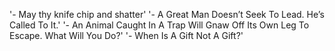 '- May thy knife chip and shatter'
'- A Great Man Doesn’t Seek To Lead. He’s Called To It.'
'- An Animal Caught In A Trap Will Gnaw Off Its Own Leg To Escape. What Will You Do?'
'- When Is A Gift Not A Gift?'
